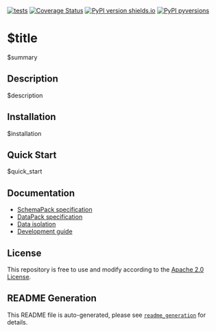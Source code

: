 [![tests](https://github.com/ghga-de/$repo_name/actions/workflows/tests.yaml/badge.svg)](https://github.com/ghga-de/$repo_name/actions/workflows/tests.yaml)
[![Coverage Status](https://coveralls.io/repos/github/ghga-de/$repo_name/badge.svg?branch=main)](https://coveralls.io/github/ghga-de/$repo_name?branch=main)
[![PyPI version shields.io](https://img.shields.io/pypi/v/$repo_name.svg)](https://pypi.python.org/pypi/$repo_name/)
[![PyPI pyversions](https://img.shields.io/pypi/pyversions/$repo_name.svg)](https://pypi.python.org/pypi/$repo_name/)

# $title

$summary

## Description

$description

## Installation

$installation

## Quick Start

$quick_start


## Documentation

- [SchemaPack specification](./docs/schemapack_spec.md)
- [DataPack specification](./docs/datapack_spec.md)
- [Data isolation](./docs/data_isolation.md)
- [Development guide](./docs/development.md)


## License

This repository is free to use and modify according to the
[Apache 2.0 License](./LICENSE).

## README Generation

This README file is auto-generated, please see [`readme_generation`](.readme_generation/README.md)
for details.
